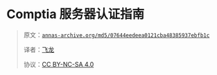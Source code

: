 # Comptia 服务器认证指南

> 原文：[`annas-archive.org/md5/07644eedeea0121cba48385937ebfb1c`](https://annas-archive.org/md5/07644eedeea0121cba48385937ebfb1c)
> 
> 译者：[飞龙](https://github.com/wizardforcel)
> 
> 协议：[CC BY-NC-SA 4.0](http://creativecommons.org/licenses/by-nc-sa/4.0/)
